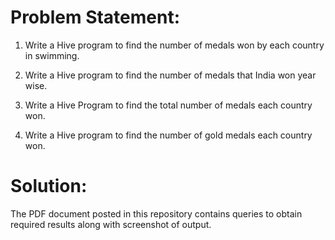 # Problem Statement:

1. Write a Hive program to find the number of medals won by each country in swimming.

2. Write a Hive program to find the number of medals that India won year wise.

3. Write a Hive Program to find the total number of medals each country won.

4. Write a Hive program to find the number of gold medals each country won.

# Solution:

The PDF document posted in this repository contains queries to obtain required results along with screenshot of output.
